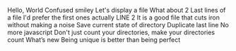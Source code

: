 Hello, World
Confused smiley
Let's display a file
What about 2
Last lines of a file
I'd prefer the first ones actually
LINE 2
It is a good file that cuts iron without making a noise
Save current state of directory
Duplicate last line
No more javascript
Don't just count your directories, make your directories count
What’s new
Being unique is better than being perfect

